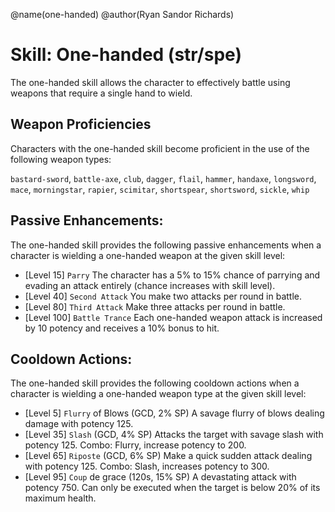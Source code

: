 @name(one-handed)
@author(Ryan Sandor Richards)

# Skill: One-handed (str/spe)
The one-handed skill allows the character to effectively battle using weapons
that require a single hand to wield.

## Weapon Proficiencies
Characters with the one-handed skill become proficient in the use of the
following weapon types:

  `bastard-sword`, `battle-axe`, `club`, `dagger`, `flail`, `hammer`, `handaxe`, `longsword`,
  `mace`, `morningstar`, `rapier`, `scimitar`, `shortspear`, `shortsword`, `sickle`, `whip`

## Passive Enhancements:
The one-handed skill provides the following passive enhancements when a
character is wielding a one-handed weapon at the given skill level:

* [Level 15] `Parry`
  The character has a 5% to 15% chance of parrying and evading an attack
  entirely (chance increases with skill level).
* [Level 40] `Second Attack`
  You make two attacks per round in battle.
* [Level 80] `Third Attack`
  Make three attacks per round in battle.
* [Level 100] `Battle Trance`
  Each one-handed weapon attack is increased by 10 potency and receives a 10%
  bonus to hit.

## Cooldown Actions:
The one-handed skill provides the following cooldown actions when a character
is wielding a one-handed weapon type at the given skill level:

* [Level 5] `Flurry` of Blows (GCD, 2% SP)
  A savage flurry of blows dealing damage with potency 125.
* [Level 35] `Slash` (GCD, 4% SP)
  Attacks the target with savage slash with potency 125. Combo: Flurry, increase
  potency to 200.
* [Level 65] `Riposte` (GCD, 6% SP)
  Make a quick sudden attack dealing with potency 125. Combo: Slash, increases
  potency to 300.
* [Level 95] `Coup` de grace (120s, 15% SP)
  A devastating attack with potency 750. Can only be executed when the target
  is below 20% of its maximum health.
